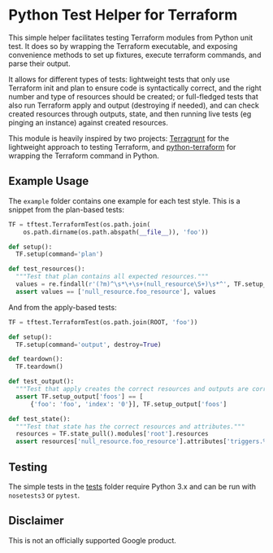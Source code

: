 # Python Test Helper for Terraform

This simple helper facilitates testing Terraform modules from Python unit test. It does so by wrapping the Terraform executable, and exposing convenience methods to set up fixtures, execute terraform commands, and parse their output.

It allows for different types of tests: lightweight tests that only use Terraform init and plan to ensure code is syntactically correct, and the right number and type of resources should be created; or full-fledged tests that also run Terraform apply and output (destroying if needed), and can check created resources through outputs, state, and then running live tests (eg pinging an instance) against created resources.

This module is heavily inspired by two projects: [Terragrunt](https://github.com/gruntwork-io/terragrunt) for the lightweight approach to testing Terraform, and [python-terraform](https://github.com/beelit94/python-terraform) for wrapping the Terraform command in Python.

## Example Usage

The `example` folder contains one example for each test style. This is a snippet from the plan-based tests:

```python
TF = tftest.TerraformTest(os.path.join(
    os.path.dirname(os.path.abspath(__file__)), 'foo'))

def setup():
  TF.setup(command='plan')

def test_resources():
  """Test that plan contains all expected resources."""
  values = re.findall(r'(?m)^\s*\+\s+(null_resource\S+)\s*^', TF.setup_output)
  assert values == ['null_resource.foo_resource'], values
```

And from the apply-based tests:

```python
TF = tftest.TerraformTest(os.path.join(ROOT, 'foo'))

def setup():
  TF.setup(command='output', destroy=True)

def teardown():
  TF.teardown()

def test_output():
  """Test that apply creates the correct resources and outputs are correct."""
  assert TF.setup_output['foos'] == [
      {'foo': 'foo', 'index': '0'}], TF.setup_output['foos']

def test_state():
  """Test that state has the correct resources and attributes."""
  resources = TF.state_pull().modules['root'].resources
  assert resources['null_resource.foo_resource'].attributes['triggers.%'] == '2'
```

## Testing

The simple tests in the [tests](tests/) folder require Python 3.x and can be run with `nosetests3` or `pytest`.

## Disclaimer

This is not an officially supported Google product.